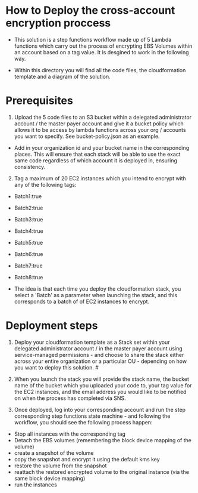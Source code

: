 # How to Deploy the cross-account encryption proccess

- This solution is a step functions workflow made up of 5 Lambda functions which carry out the process of encrypting EBS Volumes within an account based on a tag value. It is desgined to work in the following way.

- Within this directory you will find all the code files, the cloudformation template and a diagram of the solution.

# Prerequisites

1. Upload the 5 code files to an S3 bucket within a delegated administrator account / the master payer account and give it a bucket policy which allows it to be access by lambda functions across your org / accounts you want to specify.  See bucket-policy.json as an example.


- Add in your organization id and your bucket name in the corresponding places. This will ensure that each stack will be able to use the exact same code regardless of which account it is deployed in, ensuring consistency. 


2. Tag a maximum of 20 EC2 instances which you intend to encrypt with any of the following tags:

- Batch1:true
- Batch2:true
- Batch3:true
- Batch4:true
- Batch5:true
- Batch6:true
- Batch7:true
- Batch8:true

- The idea is that each time you deploy the cloudformation stack, you select a 'Batch' as a parameter when launching the stack, and this corresponds to a batch of of EC2 instances to encrypt. 

# Deployment steps

1. Deploy your cloudformation template as a Stack set within your delegated administrator account / in the master payer account using service-managed permissions - and choose to share the stack either across your entire organization or a particular OU - depending on how you want to deploy this solution. #

2. When you launch the stack you will provide the stack name, the bucket name of the bucket which you uploaded your code to, your tag value for the EC2 instances, and the email address you would like to be notified on when the process has completed via SNS. 

3. Once deployed, log into your corresponding account and run the step corresponding step functions state machine - and following the workflow, you should see the following process happen:

- Stop all instances with the corresponding tag
- Detach the EBS volumes (remembering the block device mapping of the volume)
- create a snapshot of the volume
- copy the snapshot and encrypt it using the default kms key
- restore the volume from the snapshot
- reattach the restored encrypted volume to the original instance (via the same block device mapping)
- run the instances 
